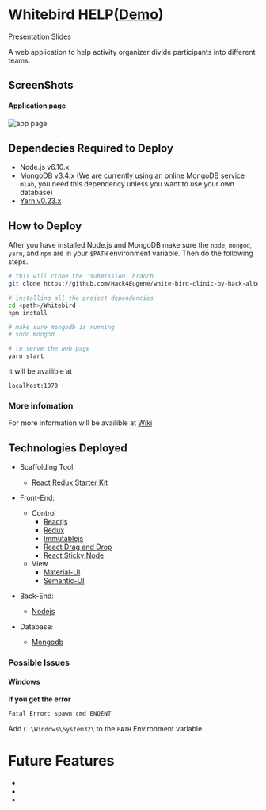 # Whitebird HELP(<a href="http://almenshad.com:1970/" target="_blank">Demo</a>)
[Presentation Slides](https://docs.google.com)

A web application to help activity organizer divide participants into different teams.

## ScreenShots
#### Application page
![app page](http://www.super-effect.com/wp-content/uploads/2015/12/pojo-placeholder-4-1024x768.png)

## Dependecies Required to Deploy
* Node.js v6.10.x
* MongoDB v3.4.x (We are currently using an online MongoDB service `mlab`, you need this dependency unless you want to use your own database)
* [Yarn v0.23.x](https://yarnpkg.com/en/)

## How to Deploy
After you have installed Node.js and MongoDB make sure the `node`, `mongod`, `yarn`, and `npm` are in your `$PATH` environment variable. Then do the following steps.

```bash
# this will clone the 'submission' branch
git clone https://github.com/Hack4Eugene/white-bird-clinic-by-hack-alternative.git <path>

# installing all the project dependencies
cd <path>/Whitebird
npm install

# make sure mongodb is running
# sudo mongod

# to serve the web page
yarn start
```
It will be availible at
```
localhost:1970
```

### More infomation
For more information will be availible at [Wiki](https://github.com/Hack4Eugene/white-bird-clinic-by-hack-alternative/wiki)


## Technologies Deployed
* Scaffolding Tool:
	- [React Redux Starter Kit](https://github.com/davezuko/react-redux-starter-kit)
* Front-End:
	- Control
		- [Reactjs](https://facebook.github.io/react/)
		- [Redux](http://redux.js.org/)
		- [Immutablejs](https://facebook.github.io/immutable-js/)
		- [React Drag and Drop](http://react-dnd.github.io/react-dnd/)
		- [React Sticky Node](https://github.com/yahoo/react-stickynode)
	- View
		- [Material-UI](http://www.material-ui.com/)
		- [Semantic-UI](https://github.com/Semantic-Org/Semantic-UI-React)

* Back-End:
	- [Nodejs](https://nodejs.org/en/)

* Database:
	- [Mongodb](https://nodejs.org/en/)


### Possible Issues
#### Windows
**If you get the error**

```bash
Fatal Error: spawn cmd ENOENT
```
Add `C:\Windows\System32\` to the `PATH` Environment variable


# Future Features
*
*
*
